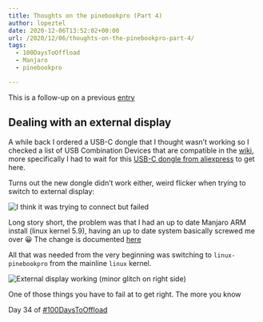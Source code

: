 ```yaml
---
title: Thoughts on the pinebookpro (Part 4)
author: lopeztel
date: 2020-12-06T13:52:02+00:00
url: /2020/12/06/thoughts-on-the-pinebookpro-part-4/
tags:
  - 100DaysToOffload
  - Manjaro
  - pinebookpro

---
```

This is a follow-up on a previous [entry](https://lopeztel.xyz/blog/2020/11/17/thoughts-on-the-pinebookpro-part-3/)

## Dealing with an external display

A while back I ordered a USB-C dongle that I thought wasn&#8217;t working so I checked a list of USB Combination Devices that are compatible in the [wiki](https://wiki.pine64.org/wiki/Pinebook_Pro_Hardware_Accessory_Compatibility#USB_C_alternate_mode_DP), more specifically I had to wait for this [USB-C dongle from aliexpress](https://www.aliexpress.com/item/32954358411.html) to get here.

Turns out the new dongle didn&#8217;t work either, weird flicker when trying to switch to external display:

![I think it was trying to connect but failed](https://lopeztel.noho.st/piwigo/galleries/blog_media/pinebookpro_external_display.gif#center)

Long story short, the problem was that I had an up to date Manjaro ARM install (linux kernel 5.9), having an up to date system basically screwed me over 😀 The change is documented [here](https://forum.manjaro.org/t/tips-tricks-for-your-new-pinebook-pro/149)

All that was needed from the very beginning was switching to `linux-pinebookpro` from the mainline `linux` kernel.

![External display working (minor glitch on right side)](https://lopeztel.noho.st/piwigo/galleries/blog_media/IMG_20201203_180836171-768x576.jpg#center)

One of those things you have to fail at to get right. The more you know

Day 34 of [#100DaysToOffload](https://lopeztel.xyz/blog/tags/100daystooffload/)
